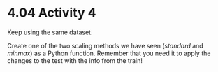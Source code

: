 # 4.04 Activity 4

Keep using the same dataset.

Create one of the two scaling methods we have seen (_standard_ and _minmax_) as a Python function. Remember that you need it to apply the changes to the test with the info from the train!
